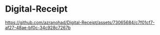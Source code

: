# Digital-Receipt

https://github.com/azranohad/Digital-Receipt/assets/73065684/c7f01cf7-af27-48ae-bf0c-34c928c7267b

